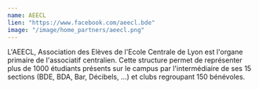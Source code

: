 ```yaml
---
name: AEECL
lien: "https://www.facebook.com/aeecl.bde"
image: "/image/home_partners/aeecl.png"
---
```


L'AEECL, Association des Elèves de l'Ecole Centrale de Lyon est l'organe primaire de l'associatif centralien. Cette structure permet de représenter plus de 1000 étudiants présents sur le campus par l'intermédiaire de ses 15 sections (BDE, BDA, Bar, Décibels, ...) et clubs regroupant 150 bénévoles.